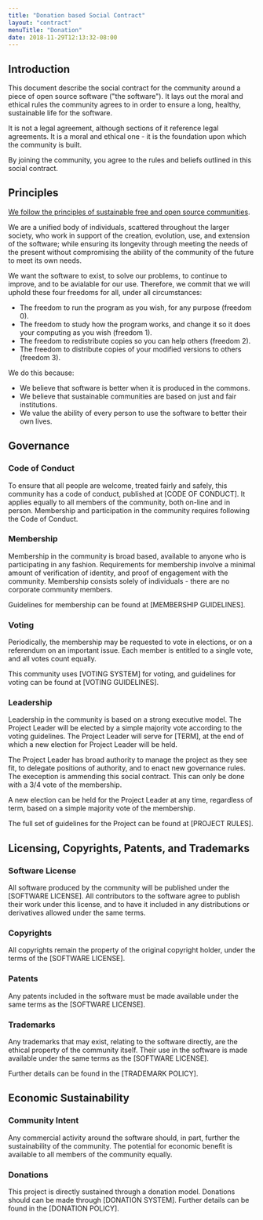 ```yaml
---
title: "Donation based Social Contract"
layout: "contract"
menuTitle: "Donation"
date: 2018-11-29T12:13:32-08:00
---
```


## Introduction

This document describe the social contract for the community around a piece of
open source software ("the software"). It lays out the moral and ethical rules
the community agrees to in order to ensure a long, healthy, sustainable life
for the software.

It is not a legal agreement, although sections of it reference legal
agreements. It is a moral and ethical one - it is the foundation upon which the
community is built.

By joining the community, you agree to the rules and beliefs outlined in this
social contract.

## Principles

[We follow the principles of sustainable free and open source
communities](https://sfosc.github.io/principles).

We are a unified body of individuals, scattered throughout the larger society,
who work in support of the creation, evolution, use, and extension of the
software; while ensuring its longevity through meeting the needs of the present
without compromising the ability of the community of the future to meet its own
needs.

We want the software to exist, to solve our problems, to continue to improve,
and to be avialable for our use. Therefore, we commit that we will uphold
these four freedoms for all, under all circumstances:

  * The freedom to run the program as you wish, for any purpose (freedom 0).
  * The freedom to study how the program works, and change it so it does your computing as you wish (freedom 1).
  * The freedom to redistribute copies so you can help others (freedom 2).
  * The freedom to distribute copies of your modified versions to others (freedom 3).

We do this because:

  * We believe that software is better when it is produced in the commons. 
  * We believe that sustainable communities are based on just and fair institutions.
  * We value the ability of every person to use the software to better their
    own lives.

## Governance

### Code of Conduct

To ensure that all people are welcome, treated fairly and safely, this
community has a code of conduct, published at [CODE OF CONDUCT]. It applies equally to
all members of the community, both on-line and in person. Membership and participation
in the community requires following the Code of Conduct.

### Membership

Membership in the community is broad based, available to anyone who is 
participating in any fashion. Requirements for membership involve a minimal
amount of verification of identity, and proof of engagement with the community.
Membership consists solely of individuals - there are no corporate community
members.

Guidelines for membership can be found at [MEMBERSHIP GUIDELINES].

### Voting

Periodically, the membership may be requested to vote in elections, or on a referendum
on an important issue. Each member is entitled to a single vote, and all votes count
equally.

This community uses [VOTING SYSTEM] for voting, and guidelines for voting can
be found at [VOTING GUIDELINES].

### Leadership

Leadership in the community is based on a strong executive model. The Project
Leader will be elected by a simple majority vote according to the voting
guidelines. The Project Leader will serve for [TERM], at the end of which a new 
election for Project Leader will be held.

The Project Leader has broad authority to manage the project as they see fit, to
delegate positions of authority, and to enact new governance rules. The
exeception is ammending this social contract. This can only be done with a 3/4
vote of the membership.

A new election can be held for the Project Leader at any time, regardless of
term, based on a simple majority vote of the membership.

The full set of guidelines for the Project can be found at [PROJECT RULES].

## Licensing, Copyrights, Patents, and Trademarks

### Software License

All software produced by the community will be published under the [SOFTWARE
LICENSE]. All contributors to the software agree to publish their work under
this license, and to have it included in any distributions or derivatives
allowed under the same terms.

### Copyrights

All copyrights remain the property of the original copyright holder, under the
terms of the [SOFTWARE LICENSE].

### Patents

Any patents included in the software must be made available under the same
terms as the [SOFTWARE LICENSE].

### Trademarks

Any trademarks that may exist, relating to the software directly, are the
ethical property of the community itself. Their use in the software is made
available under the same terms as the [SOFTWARE LICENSE].

Further details can be found in the [TRADEMARK POLICY].

## Economic Sustainability

### Community Intent

Any commercial activity around the software should, in part, further the
sustainability of the community. The potential for economic benefit is
available to all members of the community equally.

### Donations

This project is directly sustained through a donation model. Donations 
should can be made through [DONATION SYSTEM]. Further details can be
found in the [DONATION POLICY].

